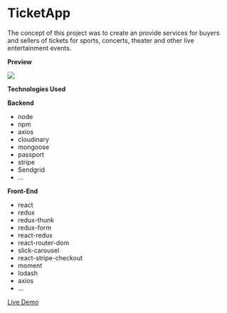 # TicketApp

The concept of this project was to create an provide services for buyers and sellers of tickets for sports, concerts, theater and other live entertainment events.

**Preview**

![](ticketapp.gif)

**Technologies Used**

**Backend**

- node
- npm
- axios
- cloudinary
- mongoose
- passport
- stripe
- Sendgrid
- ...

**Front-End**

- react
- redux
- redux-thunk
- redux-form
- react-redux
- react-router-dom
- slick-carousel
- react-stripe-checkout
- moment
- lodash
- axios
- ...

[Live Demo](https://guarded-tor-38601.herokuapp.com/)
